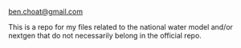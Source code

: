 ben.choat@gmail.com

This is a repo for my files related to the national water model and/or nextgen
that do not necessarily belong in the official repo.
